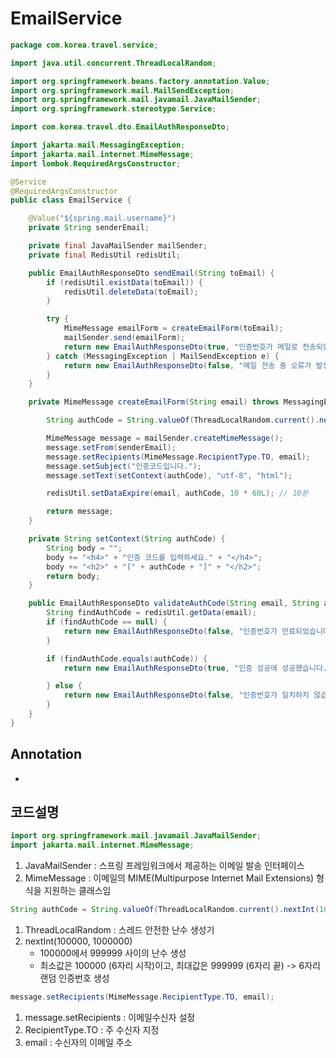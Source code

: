 # EmailService

```JAVA
package com.korea.travel.service;

import java.util.concurrent.ThreadLocalRandom;

import org.springframework.beans.factory.annotation.Value;
import org.springframework.mail.MailSendException;
import org.springframework.mail.javamail.JavaMailSender;
import org.springframework.stereotype.Service;

import com.korea.travel.dto.EmailAuthResponseDto;

import jakarta.mail.MessagingException;
import jakarta.mail.internet.MimeMessage;
import lombok.RequiredArgsConstructor;

@Service
@RequiredArgsConstructor
public class EmailService {

    @Value("${spring.mail.username}")
    private String senderEmail;

    private final JavaMailSender mailSender;
    private final RedisUtil redisUtil;

    public EmailAuthResponseDto sendEmail(String toEmail) {
        if (redisUtil.existData(toEmail)) {
            redisUtil.deleteData(toEmail);
        }

        try {
            MimeMessage emailForm = createEmailForm(toEmail);
            mailSender.send(emailForm);
            return new EmailAuthResponseDto(true, "인증번호가 메일로 전송되었습니다.");
        } catch (MessagingException | MailSendException e) {
            return new EmailAuthResponseDto(false, "메일 전송 중 오류가 발생하였습니다. 다시 시도해주세요.");
        }
    }

    private MimeMessage createEmailForm(String email) throws MessagingException {

        String authCode = String.valueOf(ThreadLocalRandom.current().nextInt(100000, 1000000));

        MimeMessage message = mailSender.createMimeMessage();
        message.setFrom(senderEmail);
        message.setRecipients(MimeMessage.RecipientType.TO, email);
        message.setSubject("인증코드입니다.");
        message.setText(setContext(authCode), "utf-8", "html");

        redisUtil.setDataExpire(email, authCode, 10 * 60L); // 10분

        return message;
    }

    private String setContext(String authCode) {
        String body = "";
        body += "<h4>" + "인증 코드를 입력하세요." + "</h4>";
        body += "<h2>" + "[" + authCode + "]" + "</h2>";
        return body;
    }

    public EmailAuthResponseDto validateAuthCode(String email, String authCode) {
        String findAuthCode = redisUtil.getData(email);
        if (findAuthCode == null) {
            return new EmailAuthResponseDto(false, "인증번호가 만료되었습니다. 다시 시도해주세요.");
        }

        if (findAuthCode.equals(authCode)) {
            return new EmailAuthResponseDto(true, "인증 성공에 성공했습니다.");

        } else {
            return new EmailAuthResponseDto(false, "인증번호가 일치하지 않습니다.");
        }
    }
}
```

## Annotation

-

## 코드설명

```JAVA
import org.springframework.mail.javamail.JavaMailSender;
import jakarta.mail.internet.MimeMessage;
```
1. JavaMailSender : 스프링 프레임워크에서 제공하는 이메일 발송 인터페이스
2. MimeMessage : 이메일의 MIME(Multipurpose Internet Mail Extensions) 형식을 지원하는 클래스임
```JAVA
String authCode = String.valueOf(ThreadLocalRandom.current().nextInt(100000, 1000000));
```
1. ThreadLocalRandom : 스레드 안전한 난수 생성기
2. nextInt(100000, 1000000)
    - 100000에서 999999 사이의 난수 생성
    - 최소값은 100000 (6자리 시작)이고, 최대값은 999999 (6자리 끝) -> 6자리 랜덤 인증번호 생성
```JAVA
message.setRecipients(MimeMessage.RecipientType.TO, email);
```
1. message.setRecipients : 이메일수신자 설정
2. RecipientType.TO : 주 수신자 지정
3. email : 수신자의 이메일 주소